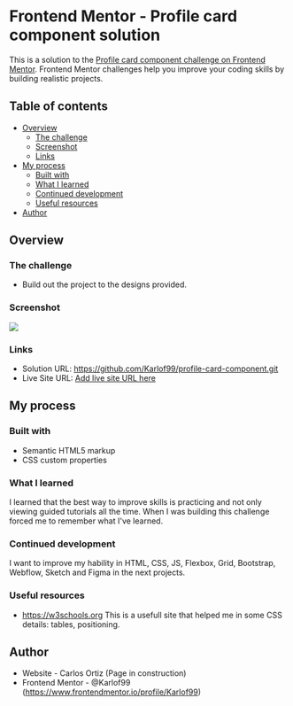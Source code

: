 # Frontend Mentor - Profile card component solution

This is a solution to the [Profile card component challenge on Frontend Mentor](https://www.frontendmentor.io/challenges/profile-card-component-cfArpWshJ). Frontend Mentor challenges help you improve your coding skills by building realistic projects. 

## Table of contents

- [Overview](#overview)
  - [The challenge](#the-challenge)
  - [Screenshot](#screenshot)
  - [Links](#links)
- [My process](#my-process)
  - [Built with](#built-with)
  - [What I learned](#what-i-learned)
  - [Continued development](#continued-development)
  - [Useful resources](#useful-resources)
- [Author](#author)


## Overview

### The challenge

- Build out the project to the designs provided.

### Screenshot

![](./screenshot.jpg)

### Links

- Solution URL: https://github.com/Karlof99/profile-card-component.git
- Live Site URL: [Add live site URL here](https://your-live-site-url.com)

## My process

### Built with

- Semantic HTML5 markup
- CSS custom properties

### What I learned

I learned that the best way to improve skills is practicing and not only viewing guided tutorials all the time. When I was building this challenge forced me to remember what I've learned.

### Continued development

I want to improve my hability in HTML, CSS, JS, Flexbox, Grid, Bootstrap, Webflow, Sketch and Figma in the next projects.

### Useful resources

- https://w3schools.org This is a usefull site that helped me in some CSS details: tables, positioning.

## Author

- Website - Carlos Ortiz (Page in construction)
- Frontend Mentor - @Karlof99 (https://www.frontendmentor.io/profile/Karlof99)




